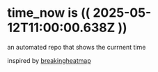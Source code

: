 # time_now is (( 2025-05-12T11:00:00.638Z ))

an automated repo that shows the currnent time

inspired by [breakingheatmap](https://github.com/breakingheatmap/breakingheatmap)